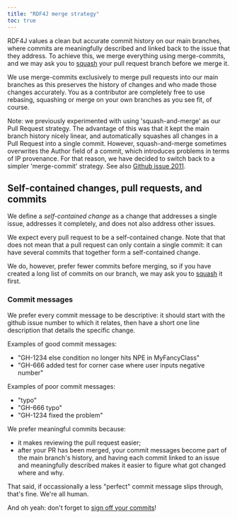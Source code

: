 ```yaml
---
title: "RDF4J merge strategy"
toc: true
---
```


RDF4J values a clean but accurate commit history on our main branches, where
commits are meaningfully described and linked back to the issue that they
address. To achieve this, we merge everything using merge-commits, and we may
ask you to [squash](/documentation/developer/squashing) your pull request branch before we
merge it.

<!--more-->

We use merge-commits exclusively to merge pull requests into our main branches
as this preserves the history of changes and who made those changes accurately.
You as a contributor are completely free to use rebasing, squashing or merge on
your own branches as you see fit, of course.

Note: we previously experimented with using 'squash-and-merge' as our Pull
Request strategy. The advantage of this was that it kept the main branch
history nicely linear, and automatically squashes all changes in a Pull Request
into a single commit. However, squash-and-merge sometimes overwrites the Author
field of a commit, which introduces problems in terms of IP provenance. For
that reason, we have decided to switch back to a simpler 'merge-commit'
strategy. See also [Github issue 2011](https://github.com/eclipse/rdf4j/issues/2011).

## Self-contained changes, pull requests, and commits

We define a *self-contained change* as a change that addresses a single issue,
addresses it completely, and does not also address other issues.

We expect every pull request to be a self-contained change. Note that that does
not mean that a pull request can only contain a single commit: it can have
several commits that together form a self-contained change.

We do, however, prefer fewer commits before merging, so if you have created a
long list of commits on our branch, we may ask you to [squash](/documentation/developer/squashing) it first.

### Commit messages

We prefer every commit message to be descriptive: it should start with the
github issue number to which it relates, then have a short one line description
that details the specific change.

Examples of good commit messages:

- "GH-1234 else condition no longer hits NPE in MyFancyClass"
- "GH-666 added test for corner case where user inputs negative number"

Examples of poor commit messages:

- "typo"
- "GH-666 typo"
- "GH-1234 fixed the problem"

We prefer meaningful commits because:

- it makes reviewing the pull request easier;
- after your PR has been merged, your commit messages become part of the main branch's history, and having each commit linked to an issue and meaningfully described makes it easier to figure what got changed where and why.

That said, if occassionally a less "perfect" commit message slips through, that's
fine. We're all human.

And oh yeah: don't forget to [sign off your commits](/documentation/developer/workflow/#patch-requests)!

